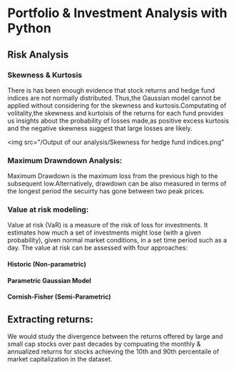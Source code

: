 # Portfolio & Investment Analysis with Python

## Risk Analysis
  ### Skewness & Kurtosis
There is has been enough evidence that stock returns and hedge fund indices are not normally distributed. Thus,the Gaussian model cannot be applied without considering for the skewness and kurtosis.Computating of volitality,the skewness and kurtoisis of the returns for each fund provides us	insights about the probability of losses made,as positive excess kurtosis and the negative skewness suggest that large losses are likely.

<img src="/Output of our analysis/Skewness for hedge fund indices.png" 
    
  ### Maximum Drawndown Analysis:
  Maximum Drawdown is the maximum loss from the previous high to the subsequent low.Alternatively, drawdown can be also measured in terms of the longest period the secuirty has gone between two peak prices.

  ### Value at risk modeling:
  Value at risk (VaR) is a measure of the risk of loss for investments. It estimates how much a set of investments might lose (with a given probability), given normal market conditions, in a set time period such as a day.
  The value at risk can be assessed with four approaches:
  #### Historic (Non-parametric)
  #### Parametric Gaussian Model
  #### Cornish-Fisher (Semi-Parametric)
   
## Extracting returns:
We would study the divergence between the returns offered by large and small cap stocks over past decades by compuating the monthly & annualized returns for stocks achieving the 10th and 90th percentaile of market capitalization in the dataset.
  

